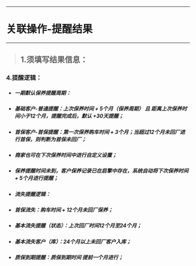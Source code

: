 -------------------
# 关联操作-提醒结果
-------------------

> ## 1.须填写结果信息：


### 4.提醒逻辑：
- ##### 一期默认保养提醒周期：
- ##### 基础客户-普通提醒：上次保养时间 + 5个月（保养周期） 且 距离上次保养时间小于12个月，提醒完成后，默认 +30天提醒；
- ##### 首保客户-首保提醒：第一次保养购车时间 + 3个月；当超过12个月未回厂进行首保，则判断为首保未回厂；
- ##### 商家也可在下次保养时间中进行自定义设置；
- ##### 保养提醒时间未到，客户保养记录已在启擎中存在，系统自动将下次保养时间 + 5个月进行提醒；
- ##### 流失提醒逻辑：
- ##### 首保流失：购车时间 + 12个月未回厂保养；
- ##### 基本流失提醒（状态）：上次回厂时间12个月至24个月；
- ##### 基本流失客户（库）：24个月以上未回厂客户入库；
- ##### 质保到期提醒：质保到期时间 提前一个月进行；